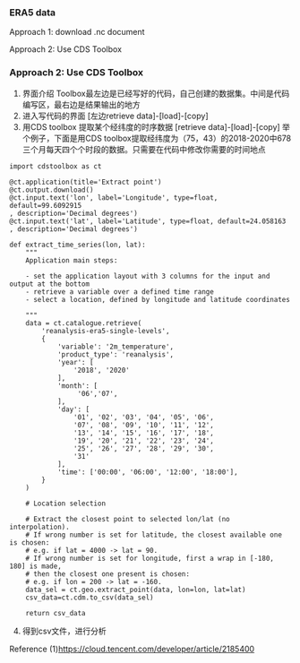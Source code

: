 ### ERA5 data
Approach 1: download .nc document

Approach 2: Use CDS Toolbox

### Approach 2: Use CDS Toolbox
1. 界面介绍
Toolbox最左边是已经写好的代码，自己创建的数据集。中间是代码编写区，最右边是结果输出的地方
2. 进入写代码的界面
[左边retrieve data]-[load]-[copy]
3. 用CDS toolbox 提取某个经纬度的时序数据
[retrieve data]-[load]-[copy]
举个例子，下面是用CDS toolbox提取经纬度为（75，43）的2018-2020中678三个月每天四个个时段的数据。只需要在代码中修改你需要的时间地点
```
import cdstoolbox as ct

@ct.application(title='Extract point')
@ct.output.download()
@ct.input.text('lon', label='Longitude', type=float, default=99.6092915
, description='Decimal degrees')
@ct.input.text('lat', label='Latitude', type=float, default=24.058163
, description='Decimal degrees')
 
def extract_time_series(lon, lat):
    """
    Application main steps:

    - set the application layout with 3 columns for the input and output at the bottom
    - retrieve a variable over a defined time range
    - select a location, defined by longitude and latitude coordinates

    """
    data = ct.catalogue.retrieve(
        'reanalysis-era5-single-levels',
        {
            'variable': '2m_temperature',
            'product_type': 'reanalysis',
            'year': [
                '2018', '2020'
            ],
            'month': [
                 '06','07',
            ],
            'day': [
                '01', '02', '03', '04', '05', '06',
                '07', '08', '09', '10', '11', '12',
                '13', '14', '15', '16', '17', '18',
                '19', '20', '21', '22', '23', '24',
                '25', '26', '27', '28', '29', '30',
                '31'
            ],
            'time': ['00:00', '06:00', '12:00', '18:00'],
        }
    )

    # Location selection

    # Extract the closest point to selected lon/lat (no interpolation).
    # If wrong number is set for latitude, the closest available one is chosen:
    # e.g. if lat = 4000 -> lat = 90.
    # If wrong number is set for longitude, first a wrap in [-180, 180] is made,
    # then the closest one present is chosen:
    # e.g. if lon = 200 -> lat = -160.
    data_sel = ct.geo.extract_point(data, lon=lon, lat=lat)
    csv_data=ct.cdm.to_csv(data_sel)

    return csv_data
```
4. 得到csv文件，进行分析

Reference
(1)https://cloud.tencent.com/developer/article/2185400
